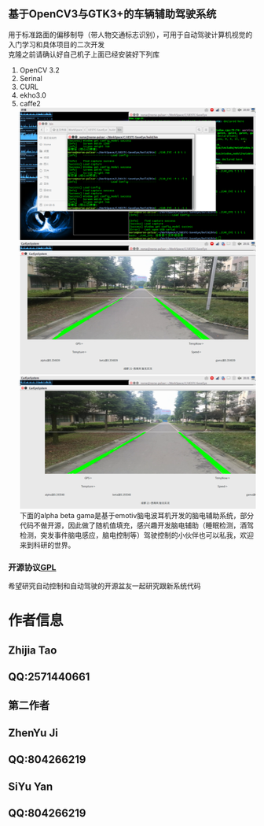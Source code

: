 ## 基于OpenCV3与GTK3+的车辆辅助驾驶系统
用于标准路面的偏移制导（带人物交通标志识别），可用于自动驾驶计算机视觉的入门学习和具体项目的二次开发  
克隆之前请确认好自己机子上面已经安装好下列库  
1. OpenCV 3.2
2. Serinal
3. CURL
4. ekho3.0 
5. caffe2
![](./1.png)  
![](./2.png)  
![](./3.png)  
下面的alpha beta gama是基于emotiv脑电波耳机开发的脑电辅助系统，部分代码不做开源，因此做了随机值填充，感兴趣开发脑电辅助（睡眠检测，酒驾检测，突发事件脑电感应，脑电控制等）驾驶控制的小伙伴也可以私我，欢迎来到科研的世界。  
### 开源协议[GPL](http://www.gnu.org/licenses/gpl-3.0.html)  
希望研究自动控制和自动驾驶的开源盆友一起研究跟新系统代码  
# 作者信息    
## Zhijia Tao
## QQ:2571440661
## 第二作者
## ZhenYu Ji
## QQ:804266219
## SiYu Yan
## QQ:804266219